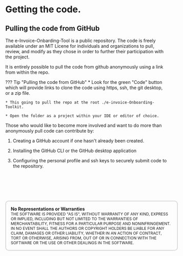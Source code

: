 # Getting the code.

## Pulling the code from GitHub

The e-Invoice-Onbarding-Tool is a public repository.  The code is freely available under an MIT Licene for individuals and organizations to pull, review, and modify as they chose in order to further their participation with the project.

It is entirely possible to pull the code from github anonymously using a link from within the repo.

??? Tip "Pulling the code from GitHub"
    * Look for the green "Code" button which will provide links to clone the code using https, ssh, the git desktop, or a zip file.

    * This going to pull the repo at the root ./e-invoice-Onboarding-Toolkit.

    * Open the folder as a project within your IDE or editor of choice.

Those who would like to become more involved and want to do more than anonymously pull code can contribute by:

1. Creating a GitHub account if one hasn't already been created.

2. Installing the GitHub CLI or the GitHub desktop application

3. Configuring the personal profile and ssh keys to securely submit code to the repository.






  <div style="font-size: 12px;
              padding: 15px;
              border: 2px solid lightgray;
              margin-top: 100px;
              margin-left: 0px;
              margin-bottom: 40px;
              margin-right: auto;
              width: 100%;
              border-radius: 10px;">
    <h4 style="font-size: 14px;
              padding: 0px;
              margin: 0px;">No Representations or Warranties</h5>
    THE SOFTWARE IS PROVIDED "AS IS", WITHOUT WARRANTY OF ANY KIND, EXPRESS OR IMPLIED, INCLUDING BUT NOT LIMITED TO THE WARRANTIES OF MERCHANTABILITY, FITNESS FOR A PARTICULAR PURPOSE AND NONINFRINGEMENT. IN NO EVENT SHALL THE AUTHORS OR COPYRIGHT HOLDERS BE LIABLE FOR ANY CLAIM, DAMAGES OR OTHER LIABILITY, WHETHER IN AN ACTION OF CONTRACT, TORT OR OTHERWISE, ARISING FROM, OUT OF OR IN CONNECTION WITH THE SOFTWARE OR THE USE OR OTHER DEALINGS IN THE SOFTWARE.
  </div>
